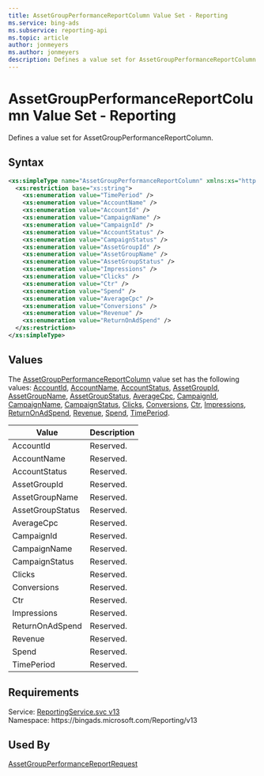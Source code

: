 ```yaml
---
title: AssetGroupPerformanceReportColumn Value Set - Reporting
ms.service: bing-ads
ms.subservice: reporting-api
ms.topic: article
author: jonmeyers
ms.author: jonmeyers
description: Defines a value set for AssetGroupPerformanceReportColumn.
---
```

# AssetGroupPerformanceReportColumn Value Set - Reporting
Defines a value set for AssetGroupPerformanceReportColumn.

## Syntax
```xml
<xs:simpleType name="AssetGroupPerformanceReportColumn" xmlns:xs="http://www.w3.org/2001/XMLSchema">
  <xs:restriction base="xs:string">
    <xs:enumeration value="TimePeriod" />
    <xs:enumeration value="AccountName" />
    <xs:enumeration value="AccountId" />
    <xs:enumeration value="CampaignName" />
    <xs:enumeration value="CampaignId" />
    <xs:enumeration value="AccountStatus" />
    <xs:enumeration value="CampaignStatus" />
    <xs:enumeration value="AssetGroupId" />
    <xs:enumeration value="AssetGroupName" />
    <xs:enumeration value="AssetGroupStatus" />
    <xs:enumeration value="Impressions" />
    <xs:enumeration value="Clicks" />
    <xs:enumeration value="Ctr" />
    <xs:enumeration value="Spend" />
    <xs:enumeration value="AverageCpc" />
    <xs:enumeration value="Conversions" />
    <xs:enumeration value="Revenue" />
    <xs:enumeration value="ReturnOnAdSpend" />
  </xs:restriction>
</xs:simpleType>
```

## <a name="values"></a>Values

The [AssetGroupPerformanceReportColumn](assetgroupperformancereportcolumn.md) value set has the following values: [AccountId](#accountid), [AccountName](#accountname), [AccountStatus](#accountstatus), [AssetGroupId](#assetgroupid), [AssetGroupName](#assetgroupname), [AssetGroupStatus](#assetgroupstatus), [AverageCpc](#averagecpc), [CampaignId](#campaignid), [CampaignName](#campaignname), [CampaignStatus](#campaignstatus), [Clicks](#clicks), [Conversions](#conversions), [Ctr](#ctr), [Impressions](#impressions), [ReturnOnAdSpend](#returnonadspend), [Revenue](#revenue), [Spend](#spend), [TimePeriod](#timeperiod).

|Value|Description|
|-----------|---------------|
|<a name="accountid"></a>AccountId|Reserved.|
|<a name="accountname"></a>AccountName|Reserved.|
|<a name="accountstatus"></a>AccountStatus|Reserved.|
|<a name="assetgroupid"></a>AssetGroupId|Reserved.|
|<a name="assetgroupname"></a>AssetGroupName|Reserved.|
|<a name="assetgroupstatus"></a>AssetGroupStatus|Reserved.|
|<a name="averagecpc"></a>AverageCpc|Reserved.|
|<a name="campaignid"></a>CampaignId|Reserved.|
|<a name="campaignname"></a>CampaignName|Reserved.|
|<a name="campaignstatus"></a>CampaignStatus|Reserved.|
|<a name="clicks"></a>Clicks|Reserved.|
|<a name="conversions"></a>Conversions|Reserved.|
|<a name="ctr"></a>Ctr|Reserved.|
|<a name="impressions"></a>Impressions|Reserved.|
|<a name="returnonadspend"></a>ReturnOnAdSpend|Reserved.|
|<a name="revenue"></a>Revenue|Reserved.|
|<a name="spend"></a>Spend|Reserved.|
|<a name="timeperiod"></a>TimePeriod|Reserved.|

## Requirements
Service: [ReportingService.svc v13](https://reporting.api.bingads.microsoft.com/Api/Advertiser/Reporting/v13/ReportingService.svc)  
Namespace: https\://bingads.microsoft.com/Reporting/v13  

## Used By
[AssetGroupPerformanceReportRequest](assetgroupperformancereportrequest.md)  
